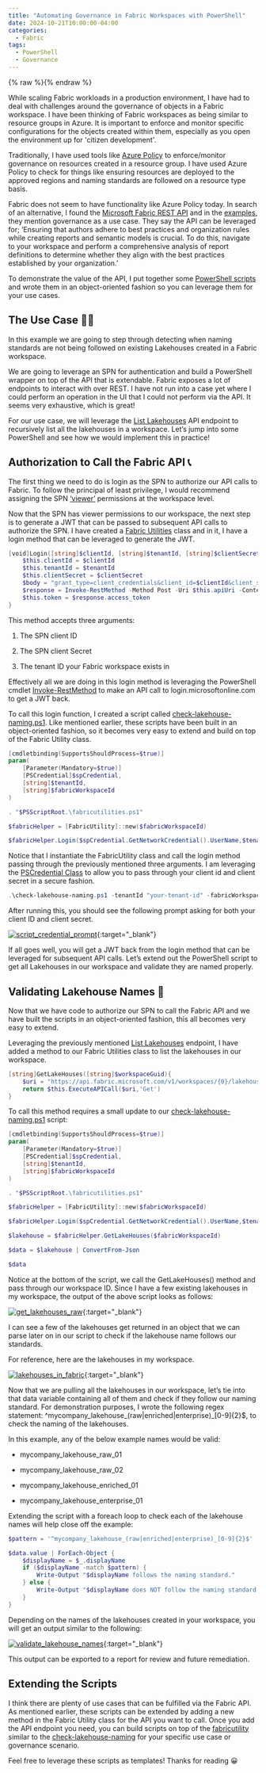 ```yaml
---
title: "Automating Governance in Fabric Workspaces with PowerShell"
date: 2024-10-21T10:00:00-04:00
categories:
  - Fabric
tags:
  - PowerShell
  - Governance
---
```


{% raw %}<img src="/blog/assets/images/blog_images/automating-governance-in-fabric-workspaces-with-powershell/blog_image.jpeg" alt="">{% endraw %}

While scaling Fabric workloads in a production environment, I have had to deal with challenges around the governance of objects in a Fabric workspace. I have been thinking of Fabric workspaces as being similar to resource groups in Azure. It is important to enforce and monitor specific configurations for the objects created within them, especially as you open the environment up for 'citizen development'.

Traditionally, I have used tools like [Azure Policy](https://learn.microsoft.com/en-us/azure/governance/policy/overview) to enforce/monitor governance on resources created in a resource group. I have used Azure Policy to check for things like ensuring resources are deployed to the approved regions and naming standards are followed on a resource type basis.

Fabric does not seem to have functionality like Azure Policy today. In search of an alternative, I found the [Microsoft Fabric REST API](https://learn.microsoft.com/en-us/rest/api/fabric/articles/using-fabric-apis) and in the [examples](https://learn.microsoft.com/en-us/rest/api/fabric/articles/using-fabric-apis#automation-examples), they mention governance as a use case. They say the API can be leveraged for; ‘Ensuring that authors adhere to best practices and organization rules while creating reports and semantic models is crucial. To do this, navigate to your workspace and perform a comprehensive analysis of report definitions to determine whether they align with the best practices established by your organization.’

To demonstrate the value of the API, I put together some [PowerShell scripts](https://github.com/Schiiss/blog/tree/master/code/automating-governance-in-fabric-workspaces-with-powershell) and wrote them in an object-oriented fashion so you can leverage them for your use cases.

## The Use Case 🧑‍💻

In this example we are going to step through detecting when naming standards are not being followed on existing Lakehouses created in a Fabric workspace.

We are going to leverage an SPN for authentication and build a PowerShell wrapper on top of the API that is extendable. Fabric exposes a lot of endpoints to interact with over REST. I have not run into a case yet where I could perform an operation in the UI that I could not perform via the API. It seems very exhaustive, which is great!

For our use case, we will leverage the [List Lakehouses](https://learn.microsoft.com/en-us/rest/api/fabric/lakehouse/items/list-lakehouses?tabs=HTTP) API endpoint to recursively list all the lakehouses in a workspace. Let’s jump into some PowerShell and see how we would implement this in practice!

## Authorization to Call the Fabric API 📞

The first thing we need to do is login as the SPN to authorize our API calls to Fabric. To follow the principal of least privilege, I would recommend assigning the SPN [‘viewer’](https://learn.microsoft.com/en-us/fabric/get-started/roles-workspaces#-workspace-roles) permissions at the workspace level.

Now that the SPN has viewer permissions to our workspace, the next step is to generate a JWT that can be passed to subsequent API calls to authorize the SPN. I have created a [Fabric Utilities](https://github.com/Schiiss/blog/tree/master/code/automating-governance-in-fabric-workspaces-with-powershell/fabricutilities.ps1) class and in it, I have a login method that can be leveraged to generate the JWT.

```powershell
[void]Login([string]$clientId, [string]$tenantId, [string]$clientSecret){
    $this.clientId = $clientId
    $this.tenantId = $tenantId
    $this.clientSecret = $clientSecret
    $body = "grant_type=client_credentials&client_id=$clientId&client_secret=$clientSecret&resource=$($this.resourceUrl)"
    $response = Invoke-RestMethod -Method Post -Uri $this.apiUri -ContentType "application/x-www-form-urlencoded" -Body $body
    $this.token = $response.access_token
}
```

This method accepts three arguments:

1. The SPN client ID

2. The SPN client Secret

3. The tenant ID your Fabric workspace exists in

Effectively all we are doing in this login method is leveraging the PowerShell cmdlet [Invoke-RestMethod](https://learn.microsoft.com/en-us/powershell/module/microsoft.powershell.utility/invoke-restmethod?view=powershell-7.4) to make an API call to login.microsoftonline.com to get a JWT back.

To call this login function, I created a script called [check-lakehouse-naming.ps1]( https://github.com/Schiiss/blog/tree/master/code/automating-governance-in-fabric-workspaces-with-powershell/check-lakehouse-naming.ps1). Like mentioned earlier, these scripts have been built in an object-oriented fashion, so it becomes very easy to extend and build on top of the Fabric Utility class.

```powershell
[cmdletbinding(SupportsShouldProcess=$true)]
param(
    [Parameter(Mandatory=$true)]
    [PSCredential]$spCredential,
    [string]$tenantId,
    [string]$fabricWorkspaceId
)

. "$PSScriptRoot.\fabricutilities.ps1"

$fabricHelper = [FabricUtility]::new($fabricWorkspaceId)

$fabricHelper.Login($spCredential.GetNetworkCredential().UserName,$tenantId,$spCredential.GetNetworkCredential().Password)
```

Notice that I instantiate the FabricUtility class and call the login method passing through the previously mentioned three arguments. I am leveraging the [PSCredential Class](https://learn.microsoft.com/en-us/dotnet/api/system.management.automation.pscredential?view=powershellsdk-7.4.0) to allow you to pass through your client id and client secret in a secure fashion.

```powershell
.\check-lakehouse-naming.ps1 -tenantId "your-tenant-id" -fabricWorkspaceId "your-workspace-id"
```

After running this, you should see the following prompt asking for both your client ID and client secret.

[![script_credential_prompt](/blog/assets/images/blog_images/automating-governance-in-fabric-workspaces-with-powershell/script_credential_prompt.png)](/blog/assets/images/blog_images/automating-governance-in-fabric-workspaces-with-powershell/script_credential_prompt.png){:target="_blank"}

If all goes well, you will get a JWT back from the login method that can be leveraged for subsequent API calls. Let’s extend out the PowerShell script to get all Lakehouses in our workspace and validate they are named properly.

## Validating Lakehouse Names 👮

Now that we have code to authorize our SPN to call the Fabric API and we have built the scripts in an object-oriented fashion, this all becomes very easy to extend.

Leveraging the previously mentioned [List Lakehouses](https://learn.microsoft.com/en-us/rest/api/fabric/lakehouse/items/list-lakehouses?tabs=HTTP) endpoint, I have added a method to our Fabric Utilities class to list the lakehouses in our workspace.

```powershell
[string]GetLakeHouses([string]$workspaceGuid){
    $uri = "https://api.fabric.microsoft.com/v1/workspaces/{0}/lakehouses" -f $workspaceGuid
    return $this.ExecuteAPICall($uri,'Get')
}
```

To call this method requires a small update to our [check-lakehouse-naming.ps1](https://github.com/Schiiss/blog/tree/master/code/automating-governance-in-fabric-workspaces-with-powershell/check-lakehouse-naming.ps1) script:

```powershell
[cmdletbinding(SupportsShouldProcess=$true)]
param(
    [Parameter(Mandatory=$true)]
    [PSCredential]$spCredential,
    [string]$tenantId,
    [string]$fabricWorkspaceId
)

. "$PSScriptRoot.\fabricutilities.ps1"

$fabricHelper = [FabricUtility]::new($fabricWorkspaceId)

$fabricHelper.Login($spCredential.GetNetworkCredential().UserName,$tenantId,$spCredential.GetNetworkCredential().Password)

$lakehouse = $fabricHelper.GetLakeHouses($fabricWorkspaceId)

$data = $lakehouse | ConvertFrom-Json

$data
```

Notice at the bottom of the script, we call the GetLakeHouses() method and pass through our workspace ID. Since I have a few existing lakehouses in my workspace, the output of the above script looks as follows:

[![get_lakehouses_raw](/blog/assets/images/blog_images/automating-governance-in-fabric-workspaces-with-powershell/get_lakehouses_raw.png)](/blog/assets/images/blog_images/automating-governance-in-fabric-workspaces-with-powershell/get_lakehouses_raw.png){:target="_blank"}

I can see a few of the lakehouses get returned in an object that we can parse later on in our script to check if the lakehouse name follows our standards.

For reference, here are the lakehouses in my workspace.

[![lakehouses_in_fabric](/blog/assets/images/blog_images/automating-governance-in-fabric-workspaces-with-powershell/lakehouses_in_fabric.png)](/blog/assets/images/blog_images/automating-governance-in-fabric-workspaces-with-powershell/lakehouses_in_fabric.png){:target="_blank"}

Now that we are pulling all the lakehouses in our workspace, let’s tie into that data variable containing all of them and check if they follow our naming standard. For demonstration purposes, I wrote the following regex statement: ^mycompany_lakehouse_(raw|enriched|enterprise)_[0-9]{2}$, to check the naming of the lakehouses.

In this example, any of the below example names would be valid:

- mycompany_lakehouse_raw_01

- mycompany_lakehouse_raw_02

- mycompany_lakehouse_enriched_01

- mycompany_lakehouse_enterprise_01

Extending the script with a foreach loop to check each of the lakehouse names will help close off the example:

```powershell
$pattern = '^mycompany_lakehouse_(raw|enriched|enterprise)_[0-9]{2}$'

$data.value | ForEach-Object {
    $displayName = $_.displayName
    if ($displayName -match $pattern) {
        Write-Output "$displayName follows the naming standard."
    } else {
        Write-Output "$displayName does NOT follow the naming standard."
    }
}
```

Depending on the names of the lakehouses created in your workspace, you will get an output similar to the following:

[![validate_lakehouse_names](/blog/assets/images/blog_images/automating-governance-in-fabric-workspaces-with-powershell/validate_lakehouse_names.png)](/blog/assets/images/blog_images/automating-governance-in-fabric-workspaces-with-powershell/validate_lakehouse_names.png){:target="_blank"}

This output can be exported to a report for review and future remediation.

## Extending the Scripts

I think there are plenty of use cases that can be fulfilled via the Fabric API. As mentioned earlier, these scripts can be extended by adding a new method in the Fabric Utility class for the API you want to call. Once you add the API endpoint you need, you can build scripts on top of the [fabricutility](https://github.com/Schiiss/blog/tree/master/code/automating-governance-in-fabric-workspaces-with-powershell/fabricutilities.ps1) similar to the [check-lakehouse-naming]( https://github.com/Schiiss/blog/tree/master/code/automating-governance-in-fabric-workspaces-with-powershell/check-lakehouse-naming.ps1) for your specific use case or governance scenario.

Feel free to leverage these scripts as templates! Thanks for reading 😀
